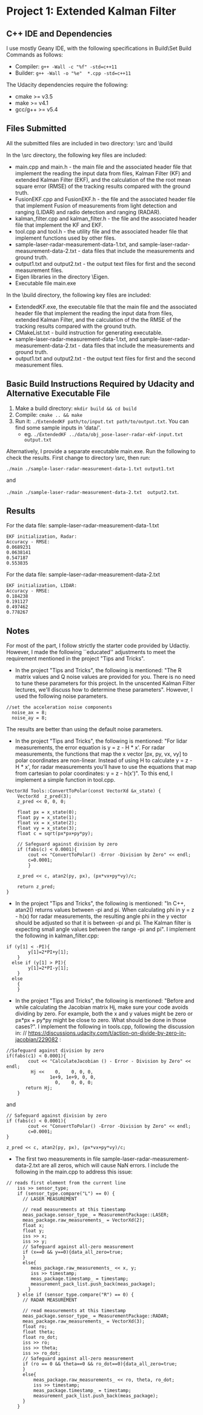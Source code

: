 # Project 1: Extended Kalman Filter 


## C++ IDE and Dependencies

I use mostly Geany IDE, with the following specifications in Build\Set Build Commands as follows:

* Compiler: `g++ -Wall -c "%f" -std=c++11`
* Builder: `g++ -Wall -o "%e"  *.cpp -std=c++11`

The Udacity dependencies require the following:

* cmake >= v3.5
* make >= v4.1
* gcc/g++ >= v5.4

## Files Submitted
All the submitted files are included in two directory: \src and \build

In the \src directory, the following key files are included:

* main.cpp and main.h \- the main file and the associated header file that implement the reading the input data from files, Kalman Filter (KF) and extended Kalman Filter (EKF), and the calculation of the the root mean square error (RMSE) of the tracking results compared with the ground truth. 
* FusionEKF.cpp and FusionEKF.h \- the file and the associated header file that implement Fusion of measurements from light detection and ranging (LIDAR) and radio detection and ranging (RADAR).
* kalman\_filter.cpp and kalman\_filter.h  \- the file and the associated header file that implement the KF and EKF.
* tool.cpp and tool.h \- the utility file and the associated header file that implement functions used by other files.
* sample-laser-radar-measurement-data-1.txt, and sample-laser-radar-measurement-data-2.txt \- data files that include the measurements and ground truth.
* output1.txt and output2.txt \- the output text files for first and the second measurement files.
* Eigen libraries in the directory \Eigen.
* Executable file main.exe 

In the \build directory, the following key files are included:

* ExtendedKF.exe, the executable file that the main file and the associated header file that implement the reading the input data from files, extended Kalman Filter, and the calculation of the the RMSE of the tracking results compared with the ground truth. 
* CMakeList.txt - build instruction for generating executable.
* sample-laser-radar-measurement-data-1.txt, and sample-laser-radar-measurement-data-2.txt \- data files that include the measurements and ground truth.
* output1.txt and output2.txt \- the output text files for first and the second measurement files.

## Basic Build Instructions Required by Udacity and Alternative Executable File

1. Make a build directory: `mkdir build && cd build`
2. Compile: `cmake .. && make`
3. Run it: `./ExtendedKF path/to/input.txt path/to/output.txt`. You can find
   some sample inputs in 'data/'.
    - eg. `./ExtendedKF ../data/obj_pose-laser-radar-ekf-input.txt output.txt`

Alternatively, I provide a separate executable main.exe. Run the following to check the results. 
First change to directory \src, then run:

`./main ./sample-laser-radar-measurement-data-1.txt output1.txt` 

and 

`./main ./sample-laser-radar-measurement-data-2.txt  output2.txt`.

## Results
For the data file: sample-laser-radar-measurement-data-1.txt

```
EKF initialization, Radar: 
Accuracy - RMSE:
0.0689231
0.0638141
0.547187
0.553835
```

For the data file: sample-laser-radar-measurement-data-2.txt

```
EKF initialization, LIDAR: 
Accuracy - RMSE:
0.184238
0.191127
0.497462
0.778267
```

##  Notes

For most of the part, I follow strictly the starter code provided by Udactiy. However, I made the following ``educated'' adjustments to meet the requirement mentioned in the project "Tips and Tricks".
 
* In the project "Tips and Tricks", the following is mentioned:  "The R matrix values and Q noise values are provided for you. There is no need to tune these parameters for this project. In the unscented Kalman Filter lectures, we'll discuss how to determine these parameters". However, I used the following noise parameters.

```
//set the acceleration noise components
  noise_ax = 8;
  noise_ay = 8;
```
The results are better than using the default noise parameters.

* In the project "Tips and Tricks", the following is mentioned:
"For lidar measurements, the error equation is y = z - H * x'. For radar measurements, the functions that map the x vector [px, py, vx, vy] to polar coordinates are non-linear. Instead of using H to calculate y = z - H * x', for radar measurements you'll have to use the equations that map from cartesian to polar coordinates: y = z - h(x')". To this end, I implement a simple function in tool.cpp.

```
VectorXd Tools::ConvertToPolar(const VectorXd &x_state) {
	VectorXd  z_pred(3);
	z_pred << 0, 0, 0;
	
	float px = x_state(0);
	float py = x_state(1);
	float vx = x_state(2);
	float vy = x_state(3);
    float c = sqrt(px*px+py*py);
    
	// Safeguard against division by zero
	if (fabs(c) < 0.0001){
		cout << "ConvertToPolar() -Error -Division by Zero" << endl;
		c=0.0001;
		}
	
	z_pred << c, atan2(py, px), (px*vx+py*vy)/c;
	
	return z_pred;
}
```
* In the project "Tips and Tricks", the following is mentioned: "In C++, atan2() returns values between -pi and pi. When calculating phi in y = z - h(x) for radar measurements, the resulting angle phi in the y vector should be adjusted so that it is between -pi and pi. The Kalman filter is expecting small angle values between the range -pi and pi". I implement the following in kalman_filter.cpp:

```
if (y[1] < -PI){
	    y[1]=2*PI+y[1];
	}
  else if (y[1] > PI){
        y[1]=2*PI-y[1];
    }
  else
    {
    }
```
* In the project "Tips and Tricks", the following is mentioned: "Before and while calculating the Jacobian matrix Hj, make sure your code avoids dividing by zero. For example, both the x and y values might be zero or px\*px + py\*py might be close to zero. What should be done in those cases?". I implement the following in tools.cpp, following the discussion in: // https://discussions.udacity.com/t/action-on-divide-by-zero-in-jacobian/229082 :

```
//Safeguard against division by zero
if(fabs(c1) < 0.0001){
		cout << "CalculateJacobian () - Error - Division by Zero" << endl;
		 Hj <<    0,    0, 0, 0,
                1e+9, 1e+9, 0, 0,
                  0,    0, 0, 0;
       return Hj;          
	}
```
and

```
// Safeguard against division by zero
if (fabs(c) < 0.0001){
		cout << "ConvertToPolar() -Error -Division by Zero" << endl;
		c=0.0001;
}
	
z_pred << c, atan2(py, px), (px*vx+py*vy)/c;
```

* The first two measurements in file  sample-laser-radar-measurement-data-2.txt are all zeros, which will cause NaN errors.  I include the following in the main.cpp to address this issue:

```
// reads first element from the current line
    iss >> sensor_type;
    if (sensor_type.compare("L") == 0) {
      // LASER MEASUREMENT

      // read measurements at this timestamp
      meas_package.sensor_type_ = MeasurementPackage::LASER;
      meas_package.raw_measurements_ = VectorXd(2);
      float x;
      float y;
      iss >> x;
      iss >> y;
      // Safeguard against all-zero measurement
      if (x==0 && y==0){data_all_zero=true;
      }
      else{
         meas_package.raw_measurements_ << x, y;
         iss >> timestamp;
         meas_package.timestamp_ = timestamp;
         measurement_pack_list.push_back(meas_package);
        }   
    } else if (sensor_type.compare("R") == 0) {
      // RADAR MEASUREMENT

      // read measurements at this timestamp
      meas_package.sensor_type_ = MeasurementPackage::RADAR;
      meas_package.raw_measurements_ = VectorXd(3);
      float ro;
      float theta;
      float ro_dot;
      iss >> ro;
      iss >> theta;
      iss >> ro_dot;
      // Safeguard against all-zero measurement
      if (ro == 0 && theta==0 && ro_dot==0){data_all_zero=true;
      }	  
      else{
          meas_package.raw_measurements_ << ro, theta, ro_dot;
          iss >> timestamp;
          meas_package.timestamp_ = timestamp;
          measurement_pack_list.push_back(meas_package);
      }    
    }
```
